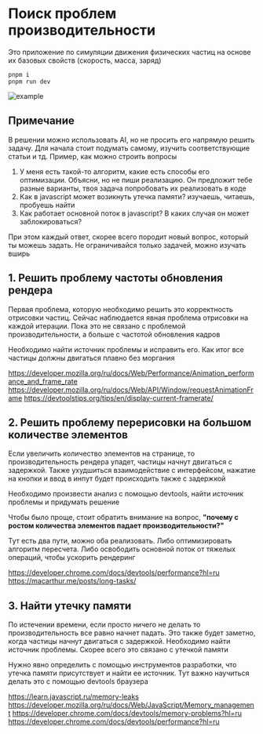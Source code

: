 # Поиск проблем производительности

Это приложение по симуляции движения физических частиц на основе их базовых свойств (скорость, масса, заряд)

```
pnpm i
pnpm run dev
```

![example](https://github.com/trof808/practicle_simulator/blob/main/demo.gif)

## Примечание

В решении можно использовать AI, но не просить его напрямую решить задачу. Для начала стоит подумать самому, изучить соответствующие статьи и тд. Пример, как можно строить вопросы
1. У меня есть такой-то алгоритм, какие есть способы его оптимизации. Объясни, но не пиши реализацию. Он предложит тебе разные варианты, твоя задача попробовать их реализовать в коде
2. Как в javascript может возикнуть утечка памяти? изучаешь, читаешь, пробуешь найти
3. Как работает основной поток в javascript? В каких случая он может заблокироваться?

При этом каждый ответ, скорее всего породит новый вопрос, который ты можешь задать. Не ограничивайся только задачей, можно изучать вширь

## 1. Решить проблему частоты обновления рендера

Первая проблема, которую необходимо решить это корректность отрисовки частиц. Сейчас наблюдается явная проблема отрисовки
на каждой итерации. Пока это не связано с проблемой производительности, а больше с частотой обновления кадров

Необходимо найти источник проблемы и исправить его. Как итог все частицы должны двигаться плавно без моргания

https://developer.mozilla.org/ru/docs/Web/Performance/Animation_performance_and_frame_rate
https://developer.mozilla.org/ru/docs/Web/API/Window/requestAnimationFrame
https://devtoolstips.org/tips/en/display-current-framerate/

## 2. Решить проблему перерисовки на большом количестве элементов

Если увеличить количество элементов на странице, то производительность рендера упадет, частицы начнут двигаться с задержкой. Также ухудшиться взаимодействие с интерфейсом, нажатие на кнопки и ввод в инпут будет происходить также с задержкой

Необходимо произвести анализ с помощью devtools, найти источник проблемы и придумать решение

Чтобы было проще, стоит обратить внимание на вопрос, **"почему с ростом количества элементов падает производительности?"**

Тут есть два пути, можно оба реализовать. Либо оптимизировать алгоритм пересчета. Либо освободить основной поток от тяжелых операций, чтобы ускорить рендеринг

https://developer.chrome.com/docs/devtools/performance?hl=ru
https://macarthur.me/posts/long-tasks/

## 3. Найти утечку памяти

По истечении времени, если просто ничего не делать то производительность все равно начнет падать. Это также будет заметно, когда частицы начнут двигаться с задержкой. Необходимо найти источник проблемы. Скорее всего это связано с утечкой памяти

Нужно явно определить с помощью инструментов разработки, что утечка памяти присутствует и найти ее источник. Тут важно научиться делать это с помощью devtools браузера

https://learn.javascript.ru/memory-leaks
https://developer.mozilla.org/ru/docs/Web/JavaScript/Memory_management
https://developer.chrome.com/docs/devtools/memory-problems?hl=ru
https://developer.chrome.com/docs/devtools/performance?hl=ru
